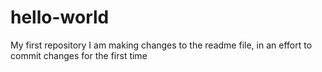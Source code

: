 # hello-world
My first repository
I am making changes to the readme file, in an effort to commit changes for the first time

